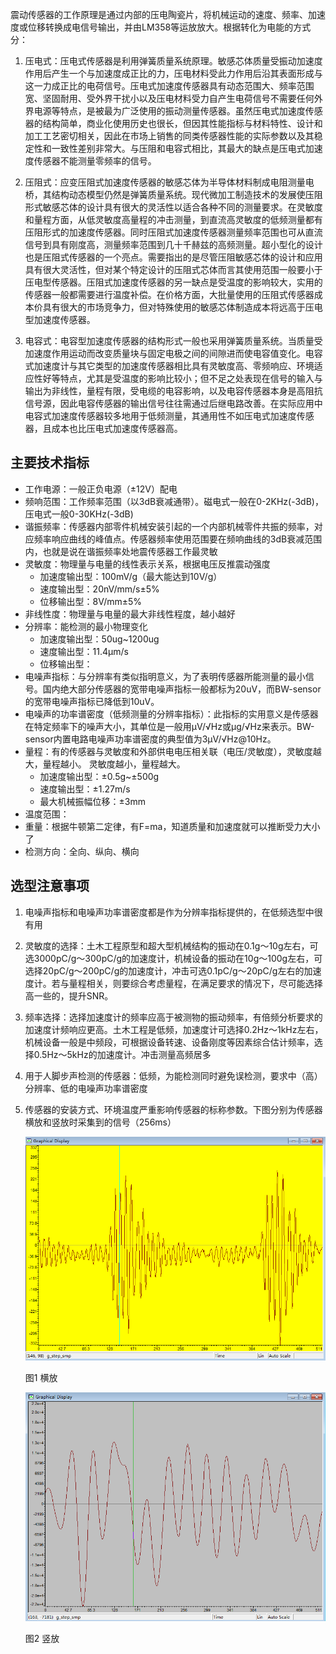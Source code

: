<!---title:地震传感器参数指标及使用事项-->
<!---keywords:FPGA-->
<!---date:2014-09-10-->

震动传感器的工作原理是通过内部的压电陶瓷片，将机械运动的速度、频率、加速度或位移转换成电信号输出，并由LM358等运放放大。根据转化为电能的方式分：

1.	压电式：压电式传感器是利用弹簧质量系统原理。敏感芯体质量受振动加速度作用后产生一个与加速度成正比的力，压电材料受此力作用后沿其表面形成与这一力成正比的电荷信号。压电式加速度传感器具有动态范围大、频率范围宽、坚固耐用、受外界干扰小以及压电材料受力自产生电荷信号不需要任何外界电源等特点，是被最为广泛使用的振动测量传感器。虽然压电式加速度传感器的结构简单，商业化使用历史也很长，但因其性能指标与材料特性、设计和加工工艺密切相关，因此在市场上销售的同类传感器性能的实际参数以及其稳定性和一致性差别非常大。与压阻和电容式相比，其最大的缺点是压电式加速度传感器不能测量零频率的信号。

2.	压阻式：应变压阻式加速度传感器的敏感芯体为半导体材料制成电阻测量电桥，其结构动态模型仍然是弹簧质量系统。现代微加工制造技术的发展使压阻形式敏感芯体的设计具有很大的灵活性以适合各种不同的测量要求。在灵敏度和量程方面，从低灵敏度高量程的冲击测量，到直流高灵敏度的低频测量都有压阻形式的加速度传感器。同时压阻式加速度传感器测量频率范围也可从直流信号到具有刚度高，测量频率范围到几十千赫兹的高频测量。超小型化的设计也是压阻式传感器的一个亮点。需要指出的是尽管压阻敏感芯体的设计和应用具有很大灵活性，但对某个特定设计的压阻式芯体而言其使用范围一般要小于压电型传感器。压阻式加速度传感器的另一缺点是受温度的影响较大，实用的传感器一般都需要进行温度补偿。在价格方面，大批量使用的压阻式传感器成本价具有很大的市场竞争力，但对特殊使用的敏感芯体制造成本将远高于压电型加速度传感器。

3.	电容式：电容型加速度传感器的结构形式一般也采用弹簧质量系统。当质量受加速度作用运动而改变质量块与固定电极之间的间隙进而使电容值变化。电容式加速度计与其它类型的加速度传感器相比具有灵敏度高、零频响应、环境适应性好等特点，尤其是受温度的影响比较小；但不足之处表现在信号的输入与输出为非线性，量程有限，受电缆的电容影响，以及电容传感器本身是高阻抗信号源，因此电容传感器的输出信号往往需通过后继电路改善。在实际应用中电容式加速度传感器较多地用于低频测量，其通用性不如压电式加速度传感器，且成本也比压电式加速度传感器高。

## 主要技术指标

-	工作电源：一般正负电源（±12V）配电
-	频响范围：工作频率范围（以3dB衰减通带）。磁电式一般在0-2KHz(-3dB)，压电式一般0-30KHz(-3dB)
-	谐振频率：传感器内部零件机械安装引起的一个内部机械零件共振的频率，对应频率响应曲线的峰值点。传感器频率使用范围要在频响曲线的3dB衰减范围内，也就是说在谐振频率处地震传感器工作最灵敏
-	灵敏度：物理量与电量的线性表示关系，根据电压反推震动强度
	-	加速度输出型：100mV/g（最大能达到10V/g）
	-	速度输出型：20nV/mm/s±5%
	-	位移输出型：8V/mm±5%
-	非线性度：物理量与电量的最大非线性程度，越小越好
-	分辨率：能检测的最小物理变化
	-	加速度输出型：50ug~1200ug
	-	速度输出型：11.4μm/s
	-	位移输出型：
-	电噪声指标：与分辨率有类似指明意义，为了表明传感器所能测量的最小信号。国内绝大部分传感器的宽带电噪声指标一般都标为20uV，而BW-sensor的宽带电噪声指标已降低到10uV。
-	电噪声的功率谱密度（低频测量的分辨率指标）：此指标的实用意义是传感器在特定频率下的噪声大小，其单位是一般用μV/√Hz或μg/√Hz来表示。BW-sensor内置电路电噪声功率谱密度的典型值为3μV/√Hz@10Hz。
-	量程：有的传感器与灵敏度和外部供电电压相关联（电压/灵敏度），灵敏度越大，量程越小。 灵敏度越小，量程越大。
	-	加速度输出型：±0.5g~±500g
	-	速度输出型：±1.27m/s
	-	最大机械振幅位移：±3mm
-	温度范围：
-	重量：根据牛顿第二定律，有F=ma，知道质量和加速度就可以推断受力大小了
-	检测方向：全向、纵向、横向


## 选型注意事项

1.	电噪声指标和电噪声功率谱密度都是作为分辨率指标提供的，在低频选型中很有用
2.	灵敏度的选择：土木工程原型和超大型机械结构的振动在0.1g～10g左右，可选3000pC/g～300pC/g的加速度计，机械设备的振动在10g～100g左右，可选择20pC/g～200pC/g的加速度计，冲击可选0.1pC/g～20pC/g左右的加速度计。若与量程相关，则要综合考虑量程，在满足要求的情况下，尽可能选择高一些的，提升SNR。
3.	频率选择：选择加速度计的频率应高于被测物的振动频率，有倍频分析要求的加速度计频响应更高。土木工程是低频，加速度计可选择0.2Hz～1kHz左右，机械设备一般是中频段，可根据设备转速、设备刚度等因素综合估计频率，选择0.5Hz～5kHz的加速度计。冲击测量高频居多
4.	用于人脚步声检测的传感器：低频，为能检测同时避免误检测，要求中（高）分辨率、低的电噪声功率谱密度
5.	传感器的安装方式、环境温度严重影响传感器的标称参数。下图分别为传感器横放和竖放时采集到的信号（256ms）

	![row]

	图1 横放
	
	![colum]

	图2 竖放


[row]:../images/地震传感器参数指标及使用事项/row.png
[colum]:../images/地震传感器参数指标及使用事项/colum.png




